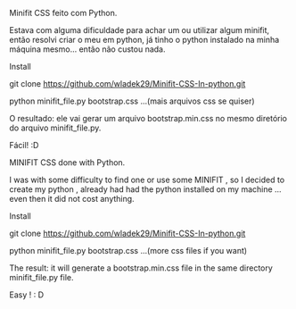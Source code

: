 Minifit CSS feito com Python.

Estava com alguma dificuldade para achar um ou utilizar algum minifit, então resolvi criar o meu em python, já tinho o python instalado na minha máquina mesmo... então não custou nada.

Install

git clone https://github.com/wladek29/Minifit-CSS-In-python.git

 python minifit_file.py bootstrap.css ...(mais arquivos css se quiser)

O resultado: ele vai gerar um arquivo bootstrap.min.css no mesmo diretório do arquivo minifit_file.py.

Fácil! :D



MINIFIT CSS done with Python.

I was with some difficulty to find one or use some MINIFIT , so I decided to create my python , already had had the python installed on my machine ... even then it did not cost anything.

Install

git clone https://github.com/wladek29/Minifit-CSS-In-python.git

 python minifit_file.py bootstrap.css ...(more css files if you want)

The result: it will generate a bootstrap.min.css file in the same directory minifit_file.py file.

Easy ! : D